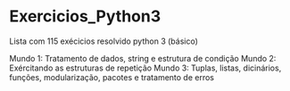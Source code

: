 # Exercicios_Python3
Lista com 115 exécicios resolvido python 3 (básico)

Mundo 1: Tratamento de dados, string e estrutura de condição
Mundo 2: Exércitando as estruturas de repetição
Mundo 3: Tuplas, listas, dicinários, funções, modularização, pacotes e tratamento de erros 

